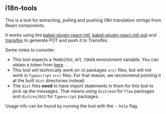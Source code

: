 ## i18n-tools

This is a tool for extracting, pulling and pushing i18n translation strings from React components.

It works using the [babel-plugin-react-intl](https://github.com/yahoo/babel-plugin-react-intl), [babel-plugin-react-intl-pot](https://npm.im/babel-plugin-react-intl-pot) and [transifex](https://npm.im/transifex) to generate POT and push it to Transifex.

Some notes to consider:

* This tool expects a `TRANSIFEX_API_TOKEN` environment variable. You can obtain a token from [here](https://www.transifex.com/user/settings/api/).
* This tool will technically work on `JS` packages `src/` files, but will not work in `Typescript` `src/` files. For that reason, we recommend pointing it at the built `dist` directories instead.
* The `dist` files **need** to have import statements in them for this tool to pick up the messages. That means using `dist/esm` for `flow` packages and `dist/es2015` for `Typescript` packages.

Usage info can be found by running the tool with the `--help` flag.
